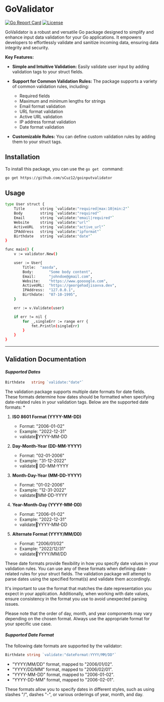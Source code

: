 # GoValidator

[![Go Report Card](https://goreportcard.com/badge/github.com/yourusername/yourpackage)](https://goreportcard.com/report/github.com/yourusername/yourpackage)
[![License](https://img.shields.io/badge/license-MIT-blue.svg)](https://opensource.org/licenses/MIT)

GoValidator is a robust and versatile Go package designed to simplify and enhance input data validation for your Go applications. It empowers developers to effortlessly validate and sanitize incoming data, ensuring data integrity and security.

**Key Features:** 

- **Simple and Intuitive Validation:** Easily validate user input by adding validation tags to your struct fields.

- **Support for Common Validation Rules:** The package supports a variety of common validation rules, including:
  - Required fields
  - Maximum and minimum lengths for strings
  - Email format validation
  - URL format validation
  - Active URL validation
  - IP address format validation
  - Date format validation

- **Customizable Rules:** You can define custom validation rules by adding them to your struct tags.



## Installation

To install this package, you can use the `go get ` command:

```bash
go get https://github.com/sCuz12/goinputvalidator
```

## Usage 

```bash
type User struct {
	Title       string `validate:"required|max:10|min:2"`
	Body        string `validate:"required"`
	Email       string `validate:"email|required"`
	Website     string `validate:"url"`
	ActiveURL   string `validate:"active_url"`
	IPAddress   string `validate:"ipformat"`
	Birthdate	string `validate:"date"`
}
```


``` bash 
func main() {
	v := validator.New()

	user := User{
		Title:  "aasda",
		Body:       "Some body content",
		Email:      "johndoe@gmail.com",
		Website:    "https://www.goooogle.com",
		ActiveURL:  "https://georgehadjisavva.dev",
		IPAddress:  "127.0.0.1",
		Birthdate:  "07-10-1995",
	}

	err := v.Validate(user)

	if err != nil {
		for _,singleErr := range err {
			fmt.Println(singleErr)
		}
	}
}
```

---

## Validation Documentation

#### **_Supported Dates_**

```go 
Birthdate	string `validate:"date"`
```

The validation package supports multiple date formats for date fields. These formats determine how dates should be formatted when specifying date-related rules in your validation tags. Below are the supported date formats: *

1. **ISO 8601 Format (YYYY-MM-DD)**
   - Format: "2006-01-02"
   - Example: "2022-12-31"
   - validate:date:YYYY-MM-DD

2. **Day-Month-Year (DD-MM-YYYY)**
   - Format: "02-01-2006"
   - Example: "31-12-2022"
   - validate:date: DD-MM-YYYY

3. **Month-Day-Year (MM-DD-YYYY)**
   - Format: "01-02-2006"
   - Example: "12-31-2022"
   - validate:date:MM-DD-YYYY

4. **Year-Month-Day (YYYY-MM-DD)**
   - Format: "2006-01-02"
   - Example: "2022-12-31"
   - validate:date:YYYY-MM-DD

5. **Alternate Format (YYYY/MM/DD)**
   - Format: "2006/01/02"
   - Example: "2022/12/31"
   - validate:date:YYYY/MM/DD

These date formats provide flexibility in how you specify date values in your validation rules. You can use any of these formats when defining date-related rules for your struct fields. The validation package will attempt to parse dates using the specified format(s) and validate them accordingly.

It's important to use the format that matches the date representation you expect in your application. Additionally, when working with date values, ensure consistency in the format you use to avoid unexpected parsing issues.

Please note that the order of day, month, and year components may vary depending on the chosen format. Always use the appropriate format for your specific use case.

#### **_Supported Date Format_** 
The following date formats are supported by the validator:

```go 
Birthdate string `validate:"dateFormat:YYYY/MM/DD"`
```

- "YYYY/MM/DD" format, mapped to "2006/01/02".
- "YYYY/DD/MM" format, mapped to "2006/02/01".
- "YYYY-MM-DD" format, mapped to "2006-01-02".
- "YYYY-DD-MM" format, mapped to "2006-02-01".

These formats allow you to specify dates in different styles, such as using slashes "/", dashes "-", or various orderings of year, month, and day.